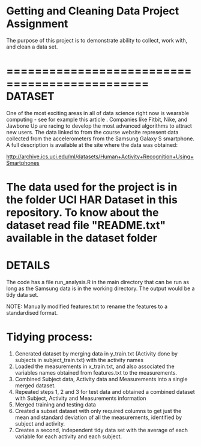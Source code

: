 Getting and Cleaning Data Project Assignment
============================================
The purpose of this project is to demonstrate ability to collect, work with, and clean a data set.

==============================================
DATASET
==============================================
One of the most exciting areas in all of data science right now is wearable computing - see for example this article . Companies like Fitbit, Nike, and Jawbone Up are racing to develop the most advanced algorithms to attract new users. The data linked to from the course website represent data collected from the accelerometers from the Samsung Galaxy S smartphone. A full description is available at the site where the data was obtained: 

http://archive.ics.uci.edu/ml/datasets/Human+Activity+Recognition+Using+Smartphones 

The data used for the project is in the folder UCI HAR Dataset in this repository. To know about the dataset read file "README.txt" available in the dataset folder
=============================================
DETAILS
=============================================
The code has a file run_analysis.R in the main directory that can be run as long as the Samsung data is in the working directory. The output would be a tidy data set.

NOTE: Manually modified features.txt to rename the features to a standardised format.

Tidying process:
===============================================
1. Generated dataset by merging data in y_train.txt (Activity done by subjects in subject_train.txt) with the activity names
2. Loaded the measurements in x_train.txt, and also associated the variables names obtained from features.txt to the measurements.
3. Combined Subject data, Activity data and Measurements into a single merged dataset.
4. Repeated steps 1, 2 and 3 for test data and obtained a combined dataset with Subject, Activity and Measurements information
5. Merged training and testing data 
6. Created a subset dataset with only required columns to get just the mean and standard deviation of all the measurements, identified by subject and activity.
7. Creates a second, independent tidy data set with the average of each variable for each activity and each subject.






